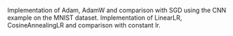 Implementation of Adam, AdamW and comparison with SGD using the CNN example on the MNIST dataset. 
Implementation of LinearLR, CosineAnnealingLR and comparison with constant lr.
